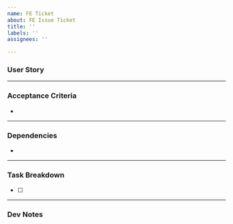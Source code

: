 ```yaml
---
name: FE Ticket
about: FE Issue Ticket
title: ''
labels: ''
assignees: ''

---
```


### User Story

---
### Acceptance Criteria
- 

---
### Dependencies
- 

---
### Task Breakdown
- [ ] 

---
### Dev Notes

